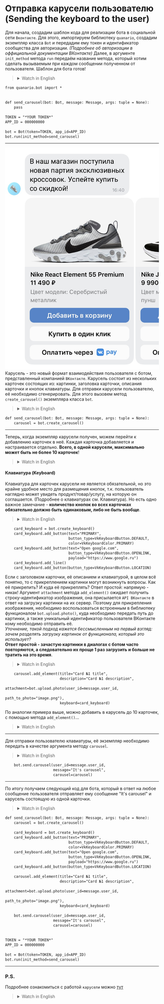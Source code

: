 # Отправка карусели пользователю (Sending the keyboard to the user)

Для начала, создадим шаблон кода для реализации бота в социальной сети `Вконтакте`. Для этого, импортируем библиотеку `quanario`, создадим экземпляр класса `Bot` и передадим ему токен и идентификатор сообщества для авторизации. *(Подробнее об авторизации в оффициальной документации ВКонтакте)* Далее, в аргументе `init_method` метода `run` передаём название метода, который хотим сделать вызываемым при каждом сообщении полученном от пользователя. Шаблон для бота готов!
><details><summary>Watch in English</summary><p>
>
>To begin with, let's create a code template for implementing a bot on the Vkontakte social network. To do this, import the `quanario` library, create an instance of the `Bot` class and give it a token and a community identifier for authorization. *((For more information about authorization in the official documentation of VKontakte)* Next, in the `init_method` argument of the `run` method, we pass the name of the method that we want to make called with each message received from the user. The template for the bot is ready!
>
></p></details>
```Python3
from quanario.bot import *


def send_carousel(bot: Bot, message: Message, args: tuple = None):
    pass

TOKEN = "*YOUR TOKEN*"
APP_ID = 000000000

bot = Bot(token=TOKEN, app_id=APP_ID)
bot.run(init_method=send_carousel)
```
---
![<img src="././images/Carousel.jpg" height=50%/>](../../images/Carousel.jpg)
Карусель - это новый формат взаимодействия пользователя с ботом, представленный компанией `ВКонтакте`. Карусель состоит из нескольких карточек состоящих из: картинки, заголовка карточки, описания карточки и кнопок клавиатуры. Для отправки карусели пользователю, её необходимо сгенерировать. Для этого вызовем метод `create_carousel()` экземпляра класса `bot`.
><details><summary>Watch in English</summary><p>
>
>Carousel is a new format of user interaction with a bot, presented by `VKontakte`. The carousel consists of several cards consisting of: picture, card title, card description and keyboard buttons. To send a carousel to the user, it must be generated. To do this, call the `create_carousel()` method of an instance of the `bot` class.
>
></p></details>
```Python3
def send_carousel(bot: Bot, message: Message, args: tuple = None):
    carousel = bot.create_carousel()
```
---
Теперь, когда экземпляр карусели получен, можем перейти к добавлению карточек в неё. Каждая карточка добавляется и настраивается отдельно. **Всего, в одной карусели, максимально может быть не более 10 карточек**!
><details><summary>Watch in English</summary><p>
>
>Now that an instance of the carousel has been received, we can proceed to adding cards to it. Each card is added and configured separately. **In total, there can be no more than 10 cards in one carousel**!
>
></p></details>
#### Клавиатура (Keyboard)
Клавиатура для карточек карусели не является обязательной, но это крайне удобное место для размещения кнопок, т.к. пользователь наглядно может увидеть продукт/товар/услугу, на которую он соглашается. (Подробнее о клавиатурах см. Клавиатура). Но есть одно важное замечание - **количество кнопок во всех карточках обязательно должно быть одинаковым, либо не быть вообще**.
><details><summary>Watch in English</summary><p>
>
>A keyboard for carousel cards is not mandatory, but it is an extremely convenient place to place buttons, because the user can clearly see the product / product / service to which he agrees. (For more information about keyboards, see Keyboard). But there is one important note - **the number of buttons in all cards must necessarily be the same, or not at all**.
>
></p></details>
```Python3
    card_keyboard = bot.create_keyboard()
    card_keyboard.add_button(text="PRIMARY",
                             button_type=VkKeyboardButton.DEFAULT,
                             color=VkKeyboardColor.PRIMARY)
    card_keyboard.add_button(text="Open google.com",
                             button_type=VkKeyboardButton.OPENLINK,
                             payload="https://www.google.ru")
    card_keyboard.add_line()
    card_keyboard.add_button(button_type=VkKeyboardButton.LOCATION)
```

Если с заголовком карточки, её описанием и клавиатурой, в целом всё понятно, то с прикреплением картинки могут возникнуть вопросы. Как её прикрепить? И куда её прикреплять? Ответ простой: напрямую - никак! Аргумент `attachment` метода `add_element()` ожидает получить строку-идентификатор изображения, она присылается `API ВКонтакте` в ответ на загрузку картинки на их сервер. Поэтому для прикрепления изображения, необходимо воспользоваться встроенным в библиотеку функционалом `bot.upload.photo()`, куда необходимо передать путь до картинки, а также уникальный идентификатор пользователя ВКонтакте кому необходимо отправить её.  
*Уточнение, такой подход кажется бессмысленным на первый взгляд: зачем разделять загрузку картинок от функционала, который это использует?*  
**Ответ простой - зачастую картинки в диалогах с ботом часто повторяются, а следовательно их проще 1 раз загрузить и больше не тратить на это время**.
><details><summary>Watch in English</summary><p>
>
>If everything is clear with the title of the card, its description and the keyboard, then questions may arise with the attachment of the picture. How to attach it? And where to attach it? The answer is simple - no way directly! The `attachment` argument of the `add_element()` method expects to receive an image ID string, it is sent to the `API VKontakte` in response to uploading the image to their server. Therefore, to attach an image, you need to use the built-in library functionality `bot.upload.photo()`, where you need to pass the path to the image, as well as the unique identifier of the VKontakte user to whom you need to send it.  
 *Clarification, this approach seems pointless at first glance: why separate the loading of images from the functionality that uses it?  
 **The answer is simple - often the pictures in the dialogues with the bot are often repeated, and therefore it is easier to download them 1 time and not waste any more time on it**.
>
></p></details>
```Python3
    carousel.add_element(title="Card №1 title", 
                         description="Card №1 description", 
                         attachment=bot.upload.photo(user_id=message.user_id,
                                                     path_to_photo="image.png"),
                         keyboard=card_keyboard)
```
По аналогии примера выше, можно добавить в карусель до 10 карточек, с помощью метода `add_element()`...
><details><summary>Watch in English</summary><p>
>
>By analogy with the example above, you can add up to 10 cards to the carousel using the `add_element()` method...
>
></p></details>
---
Для отправки пользователю клавиатуры, её экземпляр необходимо передать в качестве аргумента методу `carousel`.
><details><summary>Watch in English</summary><p>
>
>To send the keyboard to the user, its instance must be passed as an argument to the `carousel` method.
>
></p></details>
```Python3  
    bot.send.carousel(user_id=message.user_id,
                      message="It's carousel", 
                      carousel=carousel)
```
---
По итогу получаем следующий код для бота, который в ответ на любое сообщение пользователя отправляет ему сообщение "It's carousel" и карусель состоящую из одной карточки.
><details><summary>Watch in English</summary><p>
>
>As a result, we get the following code for the bot, which in response to any message from the user sends him a message "It's carousel" and a carousel consisting of one card.
>
></p></details>
```Python3 
def send_carousel(bot: Bot, message: Message, args: tuple = None):
    carousel = bot.create_carousel()
    
    card_keyboard = bot.create_keyboard()
    card_keyboard.add_button(text="PRIMARY",
                             button_type=VkKeyboardButton.DEFAULT,
                             color=VkKeyboardColor.PRIMARY)
    card_keyboard.add_button(text="Open google.com",
                             button_type=VkKeyboardButton.OPENLINK,
                             payload="https://www.google.ru")
    card_keyboard.add_button(button_type=VkKeyboardButton.LOCATION)

    carousel.add_element(title="Card №1 title",
                         description="Card №1 description", 
                         attachment=bot.upload.photo(user_id=message.user_id,
                                                     path_to_photo="image.png"),
                         keyboard=card_keyboard)

    bot.send.carousel(user_id=message.user_id,
                      message="It's carousel", 
                      carousel=carousel)


TOKEN = "*YOUR TOKEN*"
APP_ID = 000000000

bot = Bot(token=TOKEN, app_id=APP_ID)
bot.run(init_method=send_carousel)
```
---
### P.S. 
Подробнее ознакомиться с работой `карусели` можно [тут](../../quanario/message_extensions/carousel.py) 
><details><summary>Watch in English</summary><p>
>
>You can learn more about the work of the `carousel` [here](../../quanario/message_extensions/carousel.py)
>
></p></details>